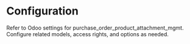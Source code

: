 # Configuration

Refer to Odoo settings for purchase_order_product_attachment_mgmt. Configure related models, access rights, and options as needed.
